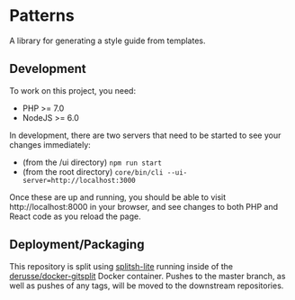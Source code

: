 Patterns
========

A library for generating a style guide from templates.

Development
-----------

To work on this project, you need:

- PHP >= 7.0
- NodeJS >= 6.0

In development, there are two servers that need to be started to see your changes immediately:

- (from the /ui directory) `npm run start`
- (from the root directory) `core/bin/cli --ui-server=http://localhost:3000`

Once these are up and running, you should be able to visit http://localhost:8000 in your browser, and see changes to both PHP and React code as you reload the page.

Deployment/Packaging
--------------------

This repository is split using [splitsh-lite](https://github.com/splitsh/lite) running inside of the [derusse/docker-gitsplit](https://github.com/jderusse/docker-gitsplit) Docker container.  Pushes to the master branch, as well as pushes of any tags, will be moved to the downstream repositories.